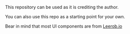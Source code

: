 This repository can be used as it is crediting the author.

You can also use this repo as a starting point for your own.

Bear in mind that most UI components are from [Leerob.io](https://github.com/leerob/leerob.io)
